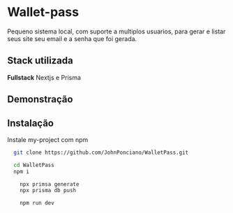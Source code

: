 
# Wallet-pass

Pequeno sistema local, com suporte a multiplos usuarios, para gerar e listar seus site seu email e a senha que foi gerada.




## Stack utilizada

**Fullstack** Nextjs e Prisma



## Demonstração




## Instalação

Instale my-project com npm

```bash
  git clone https://github.com/JohnPonciano/WalletPass.git
```
```bash
  cd WalletPass
  npm i
```
```bash
    npx primsa generate
    npx prisma db push
```
```bash
    npm run dev
```